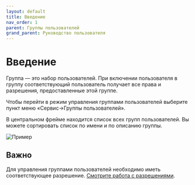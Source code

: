 ```yaml
---
layout: default
title: Введение
nav_order: 1
parent: Группы пользователей
grand_parent: Руководство пользователя
---
```

# Введение

Группа — это набор пользователей. При включении пользователя в группу соответствующий пользователь получает все права и разрешения, предоставленные этой группе.

Чтобы перейти в режим управления группами пользователей выберите пункт меню «Сервис->Группы пользователей».

В центральном фрейме находится список всех групп пользователей. Вы можете сортировать список по имени и по описанию группы.

![Пример]({{site.baseurl}}/images/u-6.png)

## Важно

Для управления группами пользователей необходимо иметь соответствующее разрешение. [Смотрите работа с разрешениями]({{site.baseur}}/docs/user-guide/rules.html).